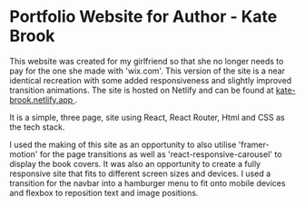 # Portfolio Website for Author - Kate Brook

This website was created for my girlfriend so that she no longer needs to pay for the one she made with 'wix.com'. This version of the site is a near identical recreation with some added responsiveness and slightly improved transition animations. The site is hosted on Netlify and can be found at [kate-brook.netlify.app ](https://kate-brook.netlify.app/).

It is a simple, three page, site using React, React Router, Html and CSS as the tech stack.

I used the making of this site as an opportunity to also utilise 'framer-motion' for the page transitions as well as 'react-responsive-carousel' to display the book covers. It was also an opportunity to create a fully responsive site that fits to different screen sizes and devices. I used a transition for the navbar into a hamburger menu to fit onto mobile devices and flexbox to reposition text and image positions.
